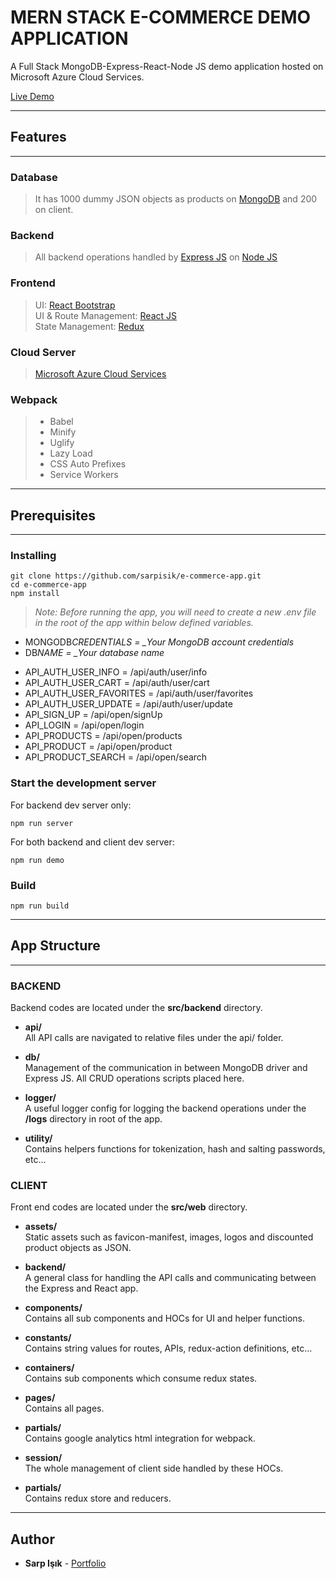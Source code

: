 # MERN STACK E-COMMERCE DEMO APPLICATION

A Full Stack MongoDB-Express-React-Node JS demo application hosted on Microsoft Azure Cloud Services.

[Live Demo](https://sarpisik.azurewebsites.net)

---

## **Features**

---

### **Database**

> It has 1000 dummy JSON objects as products on [MongoDB](https://www.mongodb.com/) and 200 on client.

### **Backend**

> All backend operations handled by [Express JS](https://expressjs.com/) on [Node JS](https://nodejs.org/en/)

### **Frontend**

> UI: [React Bootstrap](https://react-bootstrap.github.io/)<br>
> UI & Route Management: [React JS](https://reactjs.org/) <br>
> State Management: [Redux](https://redux.js.org/)

### **Cloud Server**

> [Microsoft Azure Cloud Services](https://azure.microsoft.com/en-us/)

### **Webpack**

> - Babel
> - Minify
> - Uglify
> - Lazy Load
> - CSS Auto Prefixes
> - Service Workers

---

## **Prerequisites**

---

### **Installing**

```
git clone https://github.com/sarpisik/e-commerce-app.git
cd e-commerce-app
npm install
```

> _Note: Before running the app, you will need to create a new .env file in the root of the app within below defined variables._

- MONGODB*CREDENTIALS = \_Your MongoDB account credentials*
- DB*NAME = \_Your database name*

* API_AUTH_USER_INFO = /api/auth/user/info
* API_AUTH_USER_CART = /api/auth/user/cart
* API_AUTH_USER_FAVORITES = /api/auth/user/favorites
* API_AUTH_USER_UPDATE = /api/auth/user/update
* API_SIGN_UP = /api/open/signUp
* API_LOGIN = /api/open/login
* API_PRODUCTS = /api/open/products
* API_PRODUCT = /api/open/product
* API_PRODUCT_SEARCH = /api/open/search

### **Start the development server**

For backend dev server only:

```
npm run server
```

For both backend and client dev server:

```
npm run demo
```

### **Build**

```
npm run build
```

---

## **App Structure**

---

### **BACKEND**

Backend codes are located under the **src/backend** directory.

- **api/** <br>
  All API calls are navigated to relative files under the api/ folder.

- **db/** <br>
  Management of the communication in between MongoDB driver and Express JS.
  All CRUD operations scripts placed here.

- **logger/** <br>
  A useful logger config for logging the backend operations under the **/logs** directory in root of the app.

- **utility/** <br>
  Contains helpers functions for tokenization, hash and salting passwords, etc...

### **CLIENT**

Front end codes are located under the **src/web** directory.

- **assets/** <br>
  Static assets such as favicon-manifest, images, logos and discounted product objects as JSON.

- **backend/** <br>
  A general class for handling the API calls and communicating between the Express and React app.

- **components/** <br>
  Contains all sub components and HOCs for UI and helper functions.

- **constants/** <br>
  Contains string values for routes, APIs, redux-action definitions, etc...

- **containers/** <br>
  Contains sub components which consume redux states.

- **pages/** <br>
  Contains all pages.

- **partials/** <br>
  Contains google analytics html integration for webpack.

- **session/** <br>
  The whole management of client side handled by these HOCs.

- **partials/** <br>
  Contains redux store and reducers.

---

## Author

- **Sarp Işık** - [Portfolio](https://www.sarpisik.com/)
